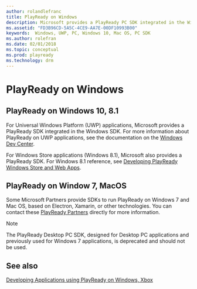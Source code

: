 ```yaml
---
author: rolandlefranc
title: PlayReady on Windows
description: Microsoft provides a PlayReady PC SDK integrated in the Windows SDK.
ms.assetid: "FD3B96CD-5A5C-4CE9-AA7E-00DF10993B00"
keywords:  Windows, UWP, PC, Windows 10, Mac OS, PC SDK
ms.author: rolefran
ms.date: 02/01/2018
ms.topic: conceptual
ms.prod: playready
ms.technology: drm
---
```


# PlayReady on Windows

## PlayReady on Windows 10, 8.1

For Universal Windows Platform (UWP) applications, Microsoft provides a PlayReady SDK integrated in the Windows SDK. For more information about PlayReady on UWP applications, see the documentation on the [Windows Dev Center](https://msdn.microsoft.com/en-us/library/windows/apps/xaml/mt429381.aspx).


For Windows Store applications (Windows 8.1), Microsoft also provides a PlayReady SDK. For Windows 8.1 reference, see [Developing PlayReady Windows Store and Web Apps](https://msdn.microsoft.com/en-us/library/windows/apps/dn468834.aspx).


## PlayReady on Window 7, MacOS

Some Microsoft Partners provide SDKs to run PlayReady on Windows 7 and Mac OS, based on Electron, Xamarin, or other technologies. You can contact these [PlayReady Partners](https://www.microsoft.com/playready/partners/) directly for more information.


> [!NOTE]
> The PlayReady Desktop PC SDK, designed for Desktop PC applications and previously used for Windows 7 applications, is deprecated and should not be used.

## See also

[Developing Applications using PlayReady on Windows, Xbox](developing-applications.md#developing_applications_windows_xbox)
